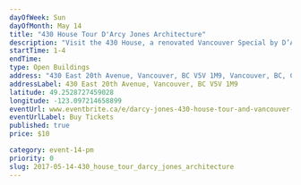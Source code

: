 ```yaml
---
dayOfWeek: Sun
dayOfMonth: May 14
title: "430 House Tour D'Arcy Jones Architecture"
description: "Visit the 430 House, a renovated Vancouver Special by D’Arcy Jones Architecture. Retaining the core ideas of an iconic Vancouver building type, this restrained and detail oriented design provides a strong dialogue between the old and the new. Come tour the house, meet D’Arcy, and enjoy some light refreshments on the patio, furnished by design shop Vancouver Special."
startTime: 1-4
endTime: 
type: Open Buildings
address: "430 East 20th Avenue, Vancouver, BC V5V 1M9, Vancouver, BC, Canada"
addressLabel: 430 East 20th Avenue, Vancouver, BC V5V 1M9
latitude: 49.2528727459028
longitude: -123.097214658899
eventUrl: www.eventbrite.ca/e/darcy-jones-430-house-tour-and-vancouver-special-garden-party-tickets-34201480549
eventUrlLabel: Buy Tickets
published: true
price: $10

category: event-14-pm
priority: 0
slug: 2017-05-14-430_house_tour_darcy_jones_architecture
---
```

